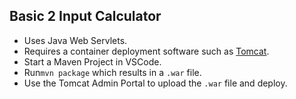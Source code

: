 ## Basic 2 Input Calculator

- Uses Java Web Servlets.
- Requires a container deployment software such as [Tomcat](https://tomcat.apache.org).
- Start a Maven Project in VSCode.
- Run`mvn package` which results in a `.war` file.
- Use the Tomcat Admin Portal to upload the `.war` file and deploy.
